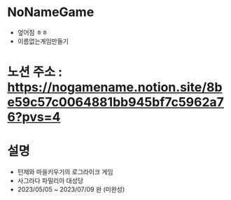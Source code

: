 # NoNameGame
- 엎어짐 ㅎㅎ
- 이름없는게임만들기 
# 노션 주소 : https://nogamename.notion.site/8be59c57c0064881bb945bf7c5962a76?pvs=4
# 설명
- 턴제와 마을키우기의 로그라이크 게임
- 사그라다 파밀리아 대성당
- 2023/05/05 ~ 2023/07/09 완 (미완성)
